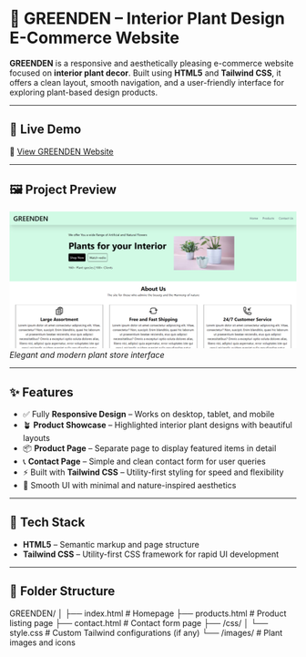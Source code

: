 # 🌿 GREENDEN – Interior Plant Design E-Commerce Website

**GREENDEN** is a responsive and aesthetically pleasing e-commerce website focused on **interior plant decor**. Built using **HTML5** and **Tailwind CSS**, it offers a clean layout, smooth navigation, and a user-friendly interface for exploring plant-based design products.

---

## 🌱 Live Demo

🔗 [View GREENDEN Website](https://mukil143.github.io/Greenden-E-Commerce-website/index.html)

---

## 🖼️ Project Preview

![GREENDEN Homepage Screenshot](./Homepage-Screenshot.png)  
*Elegant and modern plant store interface*

---

## ✨ Features

- ✅ Fully **Responsive Design** – Works on desktop, tablet, and mobile
- 🪴 **Product Showcase** – Highlighted interior plant designs with beautiful layouts
- 📦 **Product Page** – Separate page to display featured items in detail
- 📞 **Contact Page** – Simple and clean contact form for user queries
- ⚡ Built with **Tailwind CSS** – Utility-first styling for speed and flexibility
- 🌿 Smooth UI with minimal and nature-inspired aesthetics

---

## 🔧 Tech Stack

- **HTML5** – Semantic markup and page structure  
- **Tailwind CSS** – Utility-first CSS framework for rapid UI development

---

## 📁 Folder Structure
GREENDEN/ 
│
├── index.html # Homepage 
├── products.html # Product listing page 
├── contact.html # Contact form page 
├── /css/ 
│ └── style.css # Custom Tailwind configurations (if any) 
└── /images/ # Plant images and icons
